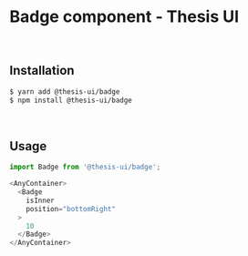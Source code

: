# Badge component - Thesis UI

<br />

## Installation

```sh
$ yarn add @thesis-ui/badge
$ npm install @thesis-ui/badge
```

<br />

## Usage

```js
import Badge from '@thesis-ui/badge';

<AnyContainer>
  <Badge
    isInner
    position="bottomRight"
  >
    10
  </Badge>
</AnyContainer>
```

<br />
